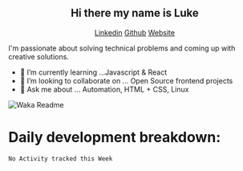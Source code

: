 <h2 align="center">Hi there my name is Luke</h2>   

<p align="center"> 
 <a margin='5px' href="https://www.linkedin.com/in/lukehowsam/">Linkedin</a> 
 <a margin='5px' href="https://github.com/luke-h1/">Github</a> 
 <a margin='5px' href="https://lhowsam.com">Website</a> 
</p> 

I'm passionate about solving technical problems and coming up with creative solutions. 

 

<!--- - 🔭 I’m currently working on ... []() --> 
- 🌱 I’m currently learning ...Javascript & React 
- 👯 I’m looking to collaborate on ... Open Source frontend projects 
- 💬 Ask me about ... Automation, HTML + CSS, Linux 

![Waka Readme](https://github.com/luke-h1/luke-h1/workflows/Waka%20Readme/badge.svg)


# Daily development breakdown: 

<!--START_SECTION:waka-->
```text
No Activity tracked this Week
```
<!--END_SECTION:waka-->